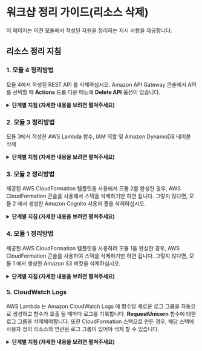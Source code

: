 # 워크샵 정리 가이드(리소스 삭제)

이 페이지는 이전 모듈에서 작성된 자원을 정리하는 지시 사항을 제공합니다.

## 리소스 정리 지침

### 1. 모듈 4 정리방법
모듈 4에서 작성된 REST API 를 삭제하십시오. Amazon API Gateway 콘솔에서 API를 선택할 때 **Actions** 드롭 다운 메뉴에 **Delete API** 옵션이 있습니다.

<details>
<summary><strong>단계별 지침 (자세한 내용을 보려면 펼쳐주세요)</strong></summary><p>

1. AWS Management 콘솔에서, **Services** 를 클릭한 다음 Application Services 에서 **API Gateway** 를 선택하십시오.

1. 모듈 4에서 작성한 API 를 선택하십시오.

1. **Actions** 드롭 다운 메뉴를 펼쳐서 **Delete API** 를 선택하십시오.

1. 메시지가 표시되면 API 이름을 입력하고 **Delete API** 를 선택하십시오.

</p></details>


### 2. 모듈 3 정리방법
모듈 3에서 작성한 AWS Lambda 함수, IAM 역할 및 Amazon DynamoDB 테이블 삭제

<details>
<summary><strong>단계별 지침 (자세한 내용을 보려면 펼쳐주세요)</strong></summary><p>

#### Lambda Function

1. AWS Management 콘솔에서, **Services** 를 클릭한 다음 Compute 에서 **Lambda** 를 선택하십시오.

1. 모듈 3 에서 만든 `RequestUnicorn` 함수를 선택하십시오.

1. **Actions** 드롭 다운 메뉴에서, **Delete function** 을 선택하십시오.

1. 확인 메시지가 나타나면 **Delete** 를 선택하십시오.

#### IAM Role

1. AWS Management 콘솔에서, **Services** 를 클릭한 다음 Security, Identity & Compliance 에서 **IAM** 을 선택하십시오.

1. 네비게이션 메뉴에서 **Roles** 을 선택하십시오.

1. `WildRydesLambda` 를 필터 입력칸에 넣으십시오.

1. 모듈 3에서 작성한 역할(role)을 선택하십시오.

1. **Role actions** 드롭 다운 메뉴에서, **Delete role** 를 선택하십시오.

1. 확인 메시지가 나타나면 **Yes, Delete** 를 선택하십시오.

#### DynamoDB 테이블

1. AWS Management 콘솔에서 **Services** 를 클릭한 다음 Databases 에서 **DynamoDB** 를 선택하십시오.

1. 네비게이션 메뉴에서 **Tables** 를 선택하십시오.

1. 모듈 3 에서 생성한 **Rides** 테이블을 선택하십시오.

1. **Actions** 드롭 다운 메뉴에서 **Delete table** 을 선택하십시오.

1. **Delete all CloudWatch alarms for this table** 체크박스를 선택한 뒤에 **Delete** 를 선택하십시오.

</p></details>

### 3. 모듈 2 정리방법
제공된 AWS CloudFormation 템플릿을 사용해서 모듈 2를 완성한 경우, AWS CloudFormation 콘솔을 사용해서 스택을 삭제하기만 하면 됩니다. 그렇지 않다면, 모듈 2 에서 생성한 Amazon Cognito 사용자 풀을 삭제하십시오.

<details>
<summary><strong>단계별 지침 (자세한 내용을 보려면 펼쳐주세요)</strong></summary><p>

1. AWS Management 콘솔에서 **Services** 를 클릭한 다음 Mobile Services 에서 **Cognito** 를 선택하십시오.

1. **Manage your User Pools** 를 선택하십시오.

1. 모듈 2 에서 만든 **WildRydes** 를 선택합니다.

1. 페이지 오른쪽 위 모서리에 있는 **Delete Pool** 를 선택하십시오.

1. `delete` 를 입력하고 확인 메시지가 나타나면 **Delete Pool** 를 선택하십시오.

</p></details>

### 4. 모듈 1 정리방법
제공된 AWS CloudFormation 템플릿을 사용하려 모듈 1을 완성한 경우, AWS CloudFormation 콘솔을 사용하여 스택을 삭제하기만 하면 됩니다. 그렇지 않다면, 모듈 1 에서 생성한 Amazon S3 버킷을 삭제하십시오.

<details>
<summary><strong>단계별 지침 (자세한 내용을 보려면 펼쳐주세요)</strong></summary><p>

1. AWS Management 콘솔에서 **Services** 를 선택한 다음 Storage 에서 **S3** 를 선택하십시오.

1. 모듈 1 에서 작성한 버킷을 선택하십시오.

1. **Delete bucket** 을 선택하십시오.

1. 확인 메시지가 나타나면 버킷의 이름을 입력하고 확인(confirm)을 선택하십시오.

</p></details>


### 5. CloudWatch Logs
AWS Lambda 는 Amazon CloudWatch Logs 에 함수당 새로운 로그 그룹을 자동으로 생성하고 함수가 호출 될 때마다 로그를 기록합니다. **RequestUnicorn** 함수에 대한 로그 그룹을 삭제해야합니다. 또한 CloudFormation 스택으로 만든 경우, 해당 스택에 사용자 정의 리소스와 연관된 로그 그룹이 있어야 삭제 할 수 있습니다.

<details>
<summary><strong>단계별 지침 (자세한 내용을 보려면 펼쳐주세요)</strong></summary><p>

1. AWS Management 콘솔 에서 **Services** 를 클릭한 다음 Management Tools 에서 **CloudWatch** 를 선택하십시오.

1. 네비게이션 메뉴에서 **Logs** 를 선택하십시오.

1. **/aws/lambda/RequestUnicorn** 로그 그룹을 선택하십시오. 만약 계정에 로그 그룹이 여러개 있는 경우, 로그 그룹을 쉽게 찾으려면 **Filter** 입력칸에 `/aws/lambda/RequestUnicorn` 를 입력하면 됩니다.

1. **Actions** 드롭 다운 메뉴에서 **Delete log group** 를 선택하십시오.

1. 확인 메시지가 나타나면 **Yes, Delete** 를 선택하십시오.

1. 모듈을 완성하기 위해 CloudFormation 템플릿을 사용한 경우, `/aws/lambda/wildrydes-webapp` 로 시작하는 모든 로그 그룹에 대해 3~5 단계를 반복하십시오.

</p></details>
